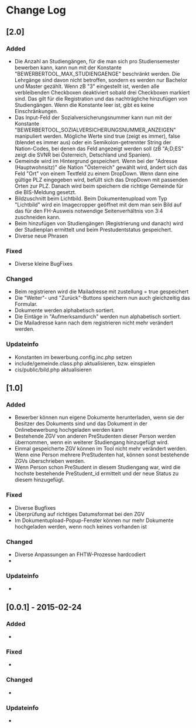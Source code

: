 # Change Log

## [2.0]

### Added
- Die Anzahl an Studiengängen, für die man sich pro Studiensemester bewerben kann, kann nun mit der Konstante "BEWERBERTOOL_MAX_STUDIENGAENGE" beschränkt werden.
Die Lehrgänge sind davon nicht betroffen, sondern es werden nur Bachelor und Master gezählt.
Wenn zB "3" eingestellt ist, werden alle verbleibenden Checkboxen deaktiviert sobald drei Checkboxen markiert sind.
Das gilt für die Registration und das nachträgliche hinzufügen von Studiengängen.
Wenn die Konstante leer ist, gibt es keine Einschränkungen.
- Das Input-Feld der Sozialversicherungsnummer kann nun mit der Konstante "BEWERBERTOOL_SOZIALVERSICHERUNGSNUMMER_ANZEIGEN" manipuliert werden. Mögliche Werte sind true (zeigt es immer), false (blendet es immer aus) oder ein Semikolon-getrennter String der Nation-Codes, bei denen das Feld angezeigt werden soll (zB "A;D;ES" zeigt die SVNR bei Österreich, Detschland und Spanien).
- Gemeinde wird im Hintergrund gespeichert. Wenn bei der "Adresse (Hauptwohnsitz)" die Nation "Österreich" gewählt wird, ändert sich das Feld "Ort" von einem Textfeld zu einem DropDown.
Wenn dann eine gültige PLZ eingegeben wird, befüllt sich das DropDown mit passenden Orten zur PLZ. Danach wird beim speichern die richtige Gemeinde für die BIS-Meldung gesetzt.
- Bildzuschnitt beim Lichtbild. Beim Dokumentenupload vom Typ "Lichtbild" wird ein Imagecropper geöffnet mit dem man sein Bild auf das für den FH-Ausweis notwendige Seitenverhältnis von 3:4 zuschneiden kann.
- Beim hinzufügen von Studiengängen (Registrierung und danach) wird der Studienplan ermittelt und beim Prestudentstatus gespeichert.
- Diverse neue Phrasen

### Fixed
- Diverse kleine BugFixes

### Changed
- Beim registrieren wird die Mailadresse mit zustellung = true gespeichert
- Die "Weiter"- und "Zurück"-Buttons speichern nun auch gleichzeitig das Formular.
- Dokumente werden alphabetisch sortiert.
- Die Eintäge in "Aufmerksamdurch" werden nun alphabetisch sortiert.
- Die Mailadresse kann nach dem registrieren nicht mehr verändert werden.

### Updateinfo
- Konstanten im bewerbung.config.inc.php setzen
- include/gemeinde.class.php aktualisieren, bzw. einspielen
- cis/public/bild.php aktualisieren


## [1.0]

### Added
- Bewerber können nun eigene Dokumente herunterladen, wenn sie der Besitzer des Dokuments sind und das Dokument in der Onlinebewerbung hochgeladen werden kann
- Bestehende ZGV von anderen PreStudenten dieser Person werden übernommen, wenn ein weiterer Studiengang hinzugefügt wird.
- Einmal gespeicherte ZGV können im Tool nicht mehr verändert werden. Wenn eine Person mehrere PreStudenten hat, können sonst bestehende ZGVs überschrieben werden.
- Wenn Person schon PreStudent in diesem Studiengang war, wird die hochste bestehende PreStudent_id ermittelt und der neue Status zu diesem hinzugefügt.

### Fixed
- Diverse Bugfixes
- Überprüfung auf richtiges Datumsformat bei den ZGV
- Im Dokumentupload-Popup-Fenster können nur mehr Dokumente hochgeladen werden, wenn noch keines vorhanden ist

### Changed
- Diverse Anpassungen an FHTW-Prozesse hardcodiert
- 

### Updateinfo
- 
 

## [0.0.1] - 2015-02-24
### Added
- 

### Fixed
- 

### Changed
- 

### Updateinfo
- 


